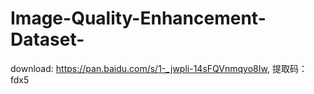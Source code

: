 # Image-Quality-Enhancement-Dataset-

download: https://pan.baidu.com/s/1-_jwpli-14sFQVnmqyo8Iw, 提取码：fdx5 
